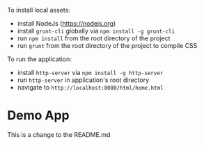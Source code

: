 To install local assets:

* install NodeJs (https://nodejs.org)
* install `grunt-cli` globally via `npm install -g grunt-cli`
* run `npm install` from the root directory of the project
* run `grunt` from the root directory of the project to compile CSS

To run the application:
* install `http-server` via `npm install -g http-server`
* run `http-server` in application's root directory
* navigate to `http://localhost:8080/html/home.html`

# Demo App

This is a change to the README.md


